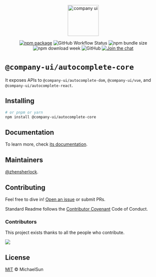 <p align="center">
  <a href="https://company-ui.github.io/company-ui/" target="_blank" rel="noopener noreferrer">
    <img height="100" src="https://company-ui.github.io/company-ui/full-logo.png" alt="company ui">
  </a>
</p>
<p align="center">
  <a href="https://npmjs.com/package/@company-ui/autocomplete-core"><img src="https://badgen.net/npm/v/@company-ui/autocomplete-core" alt="npm package"></a>
  <img alt="GitHub Workflow Status" src="https://img.shields.io/github/actions/workflow/status/company-ui/company-ui/deploy.yml?branch=main">
  <img alt="npm bundle size" src="https://img.shields.io/bundlephobia/minzip/@company-ui/autocomplete-core">
  <img alt="npm download week" src="https://img.shields.io/npm/dw/@company-ui/autocomplete-core">
  <img alt="GitHub" src="https://img.shields.io/github/license/company-ui/company-ui">
  <a href="https://discord.gg/RsKkwNYp"><img src="https://img.shields.io/discord/1143015541175496777" alt="Join the chat"></a>
</p>

# `@company-ui/autocomplete-core`

It exposes APIs to `@company-ui/autocomplete-dom`, `@company-ui/vue`, and `@company-ui/autocomplete-react`.

## Installing

```bash
# or pnpm or yarn
npm install @company-ui/autocomplete-core
```

## Documentation

To learn more, check [its documentation](https://company-ui.github.io/company-ui/).

## Maintainers

[@zhensherlock](https://github.com/zhensherlock).

## Contributing

Feel free to dive in! [Open an issue](https://github.com/company-ui/company-ui/issues/new/choose) or submit PRs.

Standard Readme follows the [Contributor Covenant](http://contributor-covenant.org/version/1/3/0/) Code of Conduct.

### Contributors

This project exists thanks to all the people who contribute.

<a href="https://github.com/company-ui/company-ui/graphs/contributors">
  <img src="https://contrib.rocks/image?repo=company-ui/company-ui" />
</a>

## License

[MIT](LICENSE) © MichaelSun
